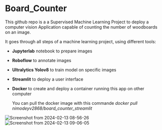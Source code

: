# Board_Counter

This github repo is a a Supervised Machine Learning Project to deploy a computer vision Application capable of counting the number of woodboards on an image.

It goes through all steps of a machine learning project, using different tools:

- **Jupyterlab** notebook to prepare images
- **Roboflow** to annotate images
- **Ultralytics Yolov8** to train model on specific images
- **Streamlit** to deploy a user interface
- **Docker** to create and deploy a container running this app on other computer

  You can pull the docker image with this commande *docker pull nimodeyv2868/board_counter_streamlit*

![Screenshot from 2024-02-13 08-56-26](https://github.com/Nimodeyv/Board_Counter_Streamlit/assets/105541734/f933c4a5-a98a-4115-a791-ef6fffa44597)
![Screenshot from 2024-02-13 09-06-05](https://github.com/Nimodeyv/Board_Counter_Streamlit/assets/105541734/f3c4608c-1eb1-4d9b-b448-d27f4fcd08c9)
